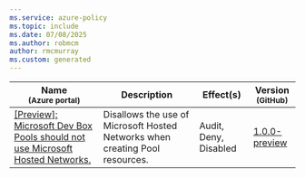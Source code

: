 ```yaml
---
ms.service: azure-policy
ms.topic: include
ms.date: 07/08/2025
ms.author: robmcm
author: rmcmurray
ms.custom: generated
---
```


|Name<br /><sub>(Azure portal)</sub> |Description |Effect(s) |Version<br /><sub>(GitHub)</sub> |
|---|---|---|---|
|[\[Preview\]: Microsoft Dev Box Pools should not use Microsoft Hosted Networks.](https://portal.azure.com/#blade/Microsoft_Azure_Policy/PolicyDetailBlade/definitionId/%2Fproviders%2FMicrosoft.Authorization%2FpolicyDefinitions%2Fece3c79b-2caf-470d-a5f5-66470c4fc649) |Disallows the use of Microsoft Hosted Networks when creating Pool resources. |Audit, Deny, Disabled |[1.0.0-preview](https://github.com/Azure/azure-policy/blob/master/built-in-policies/policyDefinitions/DevCenter/MicrosoftHostedNetworks_Audit.json) |
